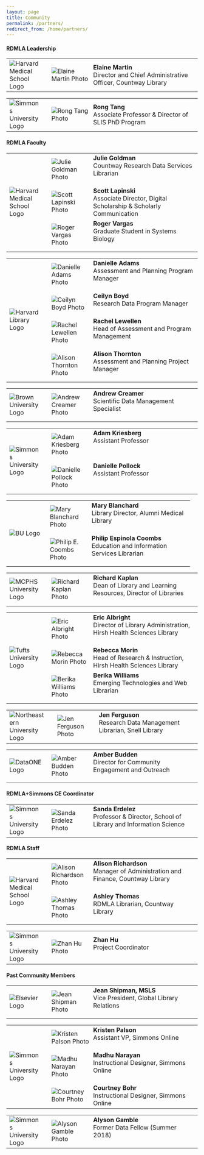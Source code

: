```yaml
---
layout: page
title: Community
permalink: /partners/
redirect_from: /home/partners/
---
```


#### RDMLA Leadership

<table>
  <tr><td rowspan="1" width="20%"><img src="/images/icons_logos/partner_institutions_logos/HMS.png" alt="Harvard Medical School Logo"></td>
    <td><div style="width:100px;float:left;margin:10px"><img src="/images/team-photos/2020-updates/Elaine-Martin.jpg" alt="Elaine Martin Photo"></div><div>     <b>Elaine Martin</b><br> Director and Chief Administrative Officer, Countway Library</div></td></tr>
</table>

<table>
<tr><td rowspan="1" width="20%"><img src="/images/icons_logos/partner_institutions_logos/simmons-college.png" alt="Simmons University Logo"></td>
    <td><div style="width:100px;float:left;margin:10px"><img src="/images/team-photos/2020-updates/Rong-Tang.jpg" alt="Rong Tang Photo"></div><div><b>Rong       Tang</b><br> Associate Professor & Director of SLIS PhD Program</div></td></tr>
</table>
 
#### RDMLA Faculty 

<table>
<tr><td rowspan="3" width="20%"><img src="/images/icons_logos/partner_institutions_logos/HMS.png" alt="Harvard Medical School Logo"></td>
 <td><div style="width:100px;float:left;margin:10px"><img src="/images/team-photos/2020-updates/julie-goldman.png" alt="Julie Goldman Photo"></div>    <div><b>Julie Goldman</b><br> Countway Research Data Services Librarian</div></td></tr>
 <tr><td><div style="width:100px;float:left;margin:10px"><img src="/images/team-photos/2020-updates/scott lapinski.png" alt="Scott Lapinski Photo"></div>    <div><b>Scott Lapinski</b><br>Associate Director, Digital Scholarship & Scholarly Communication</div></td></tr>
  <tr><td><div style="width:100px;float:left;margin:10px"><img src="/images/team-photos/2020-updates/roger_vargas.jpg" alt="Roger Vargas Photo"></div>    <div><b>Roger Vargas</b><br>Graduate Student in Systems Biology</div></td></tr>
</table>
  
<table>
  <tr><td rowspan="4" width="20%"><img src="/images/icons_logos/partner_institutions_logos/harvard-library.png" alt="Harvard Library Logo"></td>
    <td><div style="width:100px;float:left;margin:10px"><img src="/images/team-photos/2020-updates/danielle-adams.jpg" alt="Danielle Adams Photo"></div><div><b>Danielle Adams</b><br>Assessment and Planning Program Manager
</div></td></tr>
   <tr><td><div style="width:100px;float:left;margin:10px"><img src="/images/team-photos/2020-updates/ceilyn-boyd.jpg" alt="Ceilyn Boyd Photo"></div><div><b>Ceilyn Boyd</b><br> Research Data Program Manager</div></td></tr>
  <tr><td><div style="width:100px;float:left;margin:10px"><img src="/images/team-photos/2020-updates/rachel-lewellen.jpg" alt="Rachel Lewellen Photo"></div><div><b>Rachel Lewellen</b><br> Head of Assessment and Program Management
</div></td></tr>
  <tr><td><div style="width:100px;float:left;margin:10px"><img src="/images/team-photos/2020-updates/alison-thornton.jpg" alt="Alison Thornton Photo"></div><div><b>Alison Thornton</b><br>Assessment and Planning Project Manager</div></td></tr>
</table>

<table>
  <tr><td rowspan="1" width="20%"><img src="/images/icons_logos/partner_institutions_logos/brown-logo.png" alt="Brown University Logo"></td>
    <td><div style="width:100px;float:left;margin:10px"><img src="/images/team-photos/2020-updates/creamer-andrew.jpg" alt="Andrew Creamer Photo"></div><div><b>Andrew Creamer</b><br> Scientific Data Management Specialist</div></td></tr>
  </table>
  
<table>
  <tr><td rowspan="2" width="20%"><img src="/images/icons_logos/partner_institutions_logos/simmons-college.png" alt="Simmons University Logo"></td>
    <td><div style="width:100px;float:left;margin:10px"><img src="/images/team-photos/2020-updates/adam-kriesberg.jpg" alt="Adam Kriesberg Photo"></div><div><b>Adam Kriesberg</b><br> Assistant Professor</div></td></tr>
    <tr><td><div style="width:100px;float:left;margin:10px"><img src="/images/team-photos/danielle-pollock.jpg" alt="Danielle Pollock Photo"></div><div><b>Danielle Pollock</b><br>Assistant Professor </div></td></tr>
</table>

<table>
  <tr><td rowspan="2" width="20%"><img src="/images/icons_logos/partner_institutions_logos/boston-university.png" alt="BU Logo"></td>
    <td><div style="width:100px;float:left;margin:10px"><img src="/images/team-photos/2020-updates/Blanchard-Mary.jpg" alt="Mary Blanchard Photo"></div><div><b>Mary Blanchard</b><br> Library Director, Alumni Medical Library</div></td></tr>
    <tr><td><div style="width:100px;float:left;margin:10px"><img src="/images/team-photos/2020-updates/philip-coombs.jpg" alt="Philip E. Coombs Photo"></div><div><b>Philip Espinola Coombs</b><br>Education and Information Services Librarian </div></td></tr>
</table>
  
<table>
  <tr><td rowspan="1" width="20%"><img src="/images/icons_logos/partner_institutions_logos/MCPHS.png" alt="MCPHS University Logo"></td>
    <td><div style="width:100px;float:left;margin:10px"><img src="/images/team-photos/2020-updates/Rich-Kaplan.jpg" alt="Richard Kaplan Photo"></div><div>   <b>Richard Kaplan</b><br> Dean of Library and Learning Resources, Director of Libraries</div></td></tr>
</table>

<table>
  <tr><td rowspan="3" width="20%"><img src="/images/icons_logos/partner_institutions_logos/Tufts-University.jpg" alt="Tufts University Logo"></td>
   <td><div style="width:100px;float:left;margin:10px"><img src="/images/team-photos/2020-updates/Eric-Albright.jpg" alt="Eric Albright Photo"></div><div><b>Eric Albright</b><br> Director of Library Administration, Hirsh Health Sciences Library</div></td></tr>
   <tr><td><div style="width:100px;float:left;margin:10px"><img src="/images/team-photos/2020-updates/rebecca-morin.jpg" alt="Rebecca Morin Photo"></div><div><b>Rebecca Morin</b><br> Head of Research & Instruction, Hirsh Health Sciences Library</div></td></tr>
   <tr><td><div style="width:100px;float:left;margin:10px"><img src="/images/team-photos/2020-updates/berika-williams.jpg" alt="Berika Williams Photo"></div><div><b>Berika Williams</b><br> Emerging Technologies and Web Librarian</div></td></tr>
</table>
  
<table>
  <tr><td rowspan="1" width="20%"><img src="/images/icons_logos/partner_institutions_logos/neulogo.png" alt="Northeastern University Logo"></td>
    <td><div style="width:100px;float:left;margin:10px"><img src="/images/team-photos/2020-updates/jen-ferguson.jpg" alt="Jen Ferguson Photo"></div><div><b>Jen Ferguson</b><br> Research Data Management Librarian, Snell Library</div></td></tr>
</table>

<table>
  <tr><td rowspan="1" width="20%"><img src="/images/icons_logos/partner_institutions_logos/dataone.png" alt="DataONE Logo"></td>
    <td><div style="width:100px;float:left;margin:10px"><img src="/images/team-photos/2020-updates/Amber-Budden.jpeg" alt="Amber Budden Photo"></div><div><b>Amber Budden</b><br> Director for Community Engagement and Outreach</div></td></tr>
  </table>
  
#### RDMLA+Simmons CE Coordinator

<table>
<tr><td rowspan="1" width="20%"><img src="/images/icons_logos/partner_institutions_logos/simmons-college.png" alt="Simmons University Logo"></td>
   <td><div style="width:100px;float:left;margin:10px"><img src="/images/team-photos/Sanda-Erdelez.jpg" alt="Sanda Erdelez Photo"></div><div><b>Sanda Erdelez</b><br> Professor & Director, School of Library and Information Science</div></td></tr>
</table>

#### RDMLA Staff

<table>
 <tr><td rowspan="2" width="20%"><img src="/images/icons_logos/partner_institutions_logos/HMS.png" alt="Harvard Medical School Logo"></td>
 <td><div style="width:100px;float:left;margin:10px"><img src="/images/team-photos/2020-updates/alison-richardson.png" alt="Alison Richardson Photo"></div><div><b>Alison Richardson</b><br> Manager of Administration and Finance, Countway Library</div></td></tr>
 <tr><td><div style="width:100px;float:left;margin:10px"><img src="/images/team-photos/2020-updates/ashley-thomas.jpg" alt="Ashley Thomas Photo"></div><div> <b>Ashley Thomas</b><br> RDMLA Librarian, Countway Library</div></td></tr>
  
<table>
 <tr><td rowspan="1" width="20%"><img src="/images/icons_logos/partner_institutions_logos/simmons-college.png" alt="Simmons University Logo"></td>
 <td><div style="width:100px;float:left;margin:10px"><img src="/images/team-photos/2020-updates/zhan-hu.png" alt="Zhan Hu Photo"></div><div><b>Zhan Hu</b><br> Project Coordinator</div></td></tr>
</table>

#### Past Community Members

<table>
<tr><td rowspan="1" width="20%"><img src="/images/icons_logos/partner_institutions_logos/Elsevier.png" alt="Elsevier Logo"></td>
    <td><div style="width:100px;float:left;margin:10px"><img src="/images/team-photos/Jean-Shipman.jpg" alt="Jean Shipman Photo"></div><div>       <b>Jean Shipman, MSLS</b><br> Vice President, Global Library Relations</div></td></tr>
</table>

<table>
<tr><td rowspan="4" width="20%"><img src="/images/icons_logos/partner_institutions_logos/simmons-college.png" alt="Simmons University Logo"></td>
   <tr><td><div style="width:100px;float:left;margin:10px"><img src="/images/team-photos/Kristen Palson.jpg" alt="Kristen Palson Photo"></div><div><b>Kristen Palson</b><br> Assistant VP, Simmons Online</div></td></tr>
   <tr><td><div style="width:100px;float:left;margin:10px"><img src="/images/team-photos/madhu narayan.jpg" alt="Madhu Narayan Photo"></div><div><b>Madhu Narayan</b><br> Instructional Designer, Simmons Online</div></td></tr>
   <tr><td><div style="width:100px;float:left;margin:10px"><img src="/images/team-photos/Courtney Bohr.jpg" alt="Courtney Bohr Photo"></div><div><b>Courtney Bohr</b><br> Instructional Designer, Simmons Online</div></td></tr>
</table>

<table>
 <tr><td rowspan="1" width="20%"><img src="/images/icons_logos/partner_institutions_logos/simmons-college.png" alt="Simmons University Logo"></td>
    <td><div style="width:100px;float:left;margin:10px"><img src="/images/team-photos/Alyson-Gamble.png" alt="Alyson Gamble Photo"></div> <div><b>Alyson Gamble</b><br> Former Data Fellow (Summer 2018)</div></td></tr>
</table>
